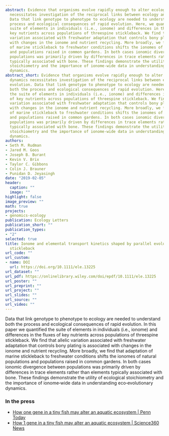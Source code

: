 ```yaml
---
abstract: Evidence that organisms evolve rapidly enough to alter ecological dynamics
  necessitates investigation of the reciprocal links between ecology and evolution.
  Data that link genotype to phenotype to ecology are needed to understand both the
  process and ecological consequences of rapid evolution. Here, we quantified the
  suite of elements in individuals (i.e., ionome) and differences in the fluxes of
  key nutrients across populations of threespine stickleback. We find that allelic
  variation associated with freshwater adaptation that controls bony plating is associated
  with changes in the ionome and nutrient recycling. More broadly, we find that adaptation
  of marine stickleback to freshwater conditions shifts the ionomes of natural populations
  and populations raised in common gardens. In both cases ionomic divergence between
  populations was primarily driven by differences in trace elements rather than elements
  typically associated with bone. These findings demonstrate the utility of ecological
  stoichiometry and the importance of ionome‐wide data in understanding eco‐evolutionary
  dynamics.
abstract_short: Evidence that organisms evolve rapidly enough to alter ecological
  dynamics necessitates investigation of the reciprocal links between ecology and
  evolution. Data that link genotype to phenotype to ecology are needed to understand
  both the process and ecological consequences of rapid evolution. Here, we quantified
  the suite of elements in individuals (i.e., ionome) and differences in the fluxes
  of key nutrients across populations of threespine stickleback. We find that allelic
  variation associated with freshwater adaptation that controls bony plating is associated
  with changes in the ionome and nutrient recycling. More broadly, we find that adaptation
  of marine stickleback to freshwater conditions shifts the ionomes of natural populations
  and populations raised in common gardens. In both cases ionomic divergence between
  populations was primarily driven by differences in trace elements rather than elements
  typically associated with bone. These findings demonstrate the utility of ecological
  stoichiometry and the importance of ionome‐wide data in understanding eco‐evolutionary
  dynamics.
authors:
- Seth M. Rudman
- Jared M. Goos
- Joseph B. Burant
- Kevin V. Brix
- Taylor C. Gibbons
- Colin J. Brauner
- Punidan D. Jeyasingh
date: "2019-02-05"
header:
  caption: ""
  image: ""
highlight: false
image_preview: ""
math: true
projects:
- genomics-ecology
publication: Ecology Letters
publication_short: ""
publication_types:
- "2"
selected: true
title: Ionome and elemental transport kinetics shaped by parallel evolution in threespine
  stickleback
url_code: ""
url_custom:
- name: DOI
  url: https://doi.org/10.1111/ele.13225
url_dataset: ""
url_pdf: https://onlinelibrary.wiley.com/doi/epdf/10.1111/ele.13225
url_poster: ""
url_preprint: ""
url_project: ""
url_slides: ""
url_source: ""
url_video: ""
---
```


Data that link genotype to phenotype to ecology are needed to understand both the
process and ecological consequences of rapid evolution. In this paper we quantified
the suite of elements in individuals (i.e., ionome) and differences in the fluxes of 
key nutrients across populations of threespine stickleback. We find that allelic 
variation associated with freshwater adaptation that controls bony plating is
associated with changes in the ionome and nutrient recycling. More broadly, we find
that adaptation of marine stickleback to freshwater conditions shifts the ionomes of 
natural populations and populations raised in common gardens. In both cases ionomic
divergence between populations was primarily driven by differences in trace elements 
rather than elements typically associated with bone. These findings demonstrate the
utility of ecological stoichiometry and the importance of ionome‐wide data in
understanding eco‐evolutionary dynamics.

### In the press

- [How one gene in a tiny fish may alter an aquatic ecosystem | Penn Today](https://penntoday.upenn.edu/news/how-one-gene-tiny-fish-may-alter-aquatic-ecosystem)
- [How 1 gene in a tiny fish may alter an aquatic ecosystem | Science360 News](https://news.science360.gov/obj/story/11d4ade4-5a9e-456f-a9c4-825fdaa59b69/1-gene-tiny-fish-alter-aquatic-ecosystem)
